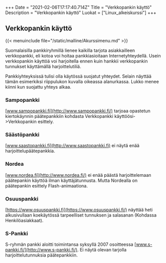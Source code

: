 +++
Date = "2021-02-06T17:17:40.714Z"
Title = "Verkkopankin käyttö"
Description = "Verkkopankin käyttö"
Luokat = ["Linux_alkeiskurssi"]
+++

Verkkopankin käyttö
-------------------

{{< menuinclude file="/static/malline/Akurssimenu.md" >}}

Suomalaisilla pankkiryhmillä lienee kaikilla tarjota asiakkailleen
verkkopankki, eli kotoa voi hoitaa pankkiasioitaan Internetyhteydellä.
Usein verkkopankin käyttöä voi harjoitella ennen kuin hankkii
verkkopankin tunnukset käyttämällä harjoittelutiliä.

Pankkiyhteyksissä tulisi olla käytössä suojatut yhteydet. Selain näyttää
tämän esimerkiksi riippulukon kuvalla oikeassa alanurkassa. Lukko menee
kiinni kun suojattu yhteys alkaa.

### Sampopankki

[www.sampopankki.fi](http://www.sampopankki.fi/) tarjoaa opastetun
kiertokäynnin päätepankkiin kohdasta Verkkopankki
käyttöösi-&gt;Verkkopankin esittely.

### Säästöpankki

[www.saastopankki.fi](http://www.saastopankki.fi) ei näytä enää
harjoittelupäätepankkia.

### Nordea

[www.nordea.fi](http://www.nordea.fi/) ei enää päästä harjoittelemaan
päätepankin käyttöä ilman käyttäjätunnusta. Mutta Nordealla on
päätepankin esittely Flash-animaationa.

### Osuuspankki

[https://www.osuuspankki.fi](https://www.osuuspankki.fi/) näyttää
heti alkusivullaan koekäytössä tarpeelliset tunnuksen ja salasanan
(Kohdassa Henkilöasiakkaat).

### S-Pankki

S-ryhmän pankki aloitti toimintansa syksyllä 2007 osoitteessa
[www.s-pankki.fi/](http://www.s-pankki.fi/). Ei näytä olevan tarjolla
harjoittelutunnuksia päätepankkiin.
